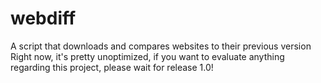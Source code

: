 # webdiff
A script that downloads and compares websites to their previous version  
Right now, it's pretty unoptimized, if you want to evaluate anything regarding this project, please wait for release 1.0!
